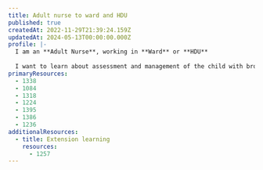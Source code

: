 ```yaml
---
title: Adult nurse to ward and HDU
published: true
createdAt: 2022-11-29T21:39:24.159Z
updatedAt: 2024-05-13T00:00:00.000Z
profile: |-
  I am an **Adult Nurse**, working in **Ward** or **HDU**
  
  I want to learn about assessment and management of the child with bronchiolitis
primaryResources:
  - 1338
  - 1084
  - 1318
  - 1224
  - 1395
  - 1386
  - 1236
additionalResources:
  - title: Extension learning
    resources:
      - 1257
---
```

